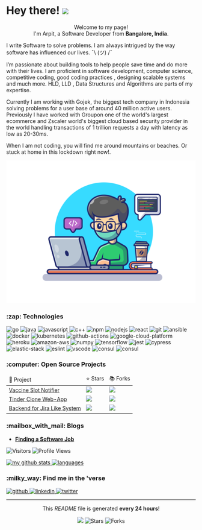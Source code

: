 <h1>Hey there! <img src="https://emojis.slackmojis.com/emojis/images/1531849430/4246/blob-sunglasses.gif?1531849430" width="30"/></h1>

<p align="center">Welcome to my page! </br> I'm Arpit, a Software Developer from <b>Bangalore, India</b>.</p>

<p>
    I write Software to solve problems. I am always intrigued by the way software has influenced our lives.  ¯\ (ツ) /¯

I’m passionate about building tools to help people save time and do more with their lives. I am proficient in software development, computer science, competitive coding, good coding practices , designing scalable systems and much more. HLD, LLD , Data Structures and Algorithms are parts of my expertise.

Currently I am working with Gojek, the biggest tech company in Indonesia solving problems for a user base of around 40 million active users. Previously I have worked with Groupon one of the world's largest ecommerce and Zscaler world's biggest cloud based security provider in the world handling transactions of 1 trillion requests a day with latency as low as 20-30ms.
</p>

When I am not coding, you will find me around mountains or beaches. Or stuck at home in this lockdown right now!.
</p>



<div align="center">
    <img src="https://github.com/arpit20adlakha/arpit20adlakha/blob/main/programmer.png" alt="hey" />
</div>

<!-- TECHNOLOGIES -->
<h3>:zap: Technologies</h3>

<p>
<img alt="go" src="https://img.shields.io/badge/Go-black?logo=go&amp;style=plastic" /> <img alt="java" src="https://img.shields.io/badge/Java-black?logo=java&amp;style=plastic" /> <img alt="javascript" src="https://img.shields.io/badge/Javascript-black?logo=javascript&amp;style=plastic" />  <img alt="c++" src="https://img.shields.io/badge/cpp-black?logo=c++&amp;style=plastic"/> <img alt="npm" src="https://img.shields.io/badge/npm-black?logo=npm&amp;style=plastic" /> <img alt="nodejs" src="https://img.shields.io/badge/Node.js-black?logo=node.js&amp;style=plastic" /> <img alt="react" src="https://img.shields.io/badge/React-black?logo=react&amp;style=plastic" />  <img alt="git" src="https://img.shields.io/badge/Git-black?logo=git&amp;style=plastic" /> <img alt="ansible" src="https://img.shields.io/badge/Ansible-black?logo=ansible&amp;style=plastic" /> <img alt="docker" src="https://img.shields.io/badge/Docker-black?logo=docker&amp;style=plastic" /> <img alt="kubernetes" src="https://img.shields.io/badge/Kubernetes-black?logo=kubernetes&amp;style=plastic" /> <img alt="github-actions" src="https://img.shields.io/badge/Github%20Actions-black?logo=github-actions&amp;style=plastic" /> <img alt="google-cloud-platform" src="https://img.shields.io/badge/GCP-black?logo=google-cloud&amp;style=plastic" /> <img alt="heroku" src="https://img.shields.io/badge/Heroku-black?logo=heroku&amp;style=plastic" /> <img alt="amazon-aws" src="https://img.shields.io/badge/AWS-black?logo=amazon-aws&amp;style=plastic" /> <img alt="numpy" src="https://img.shields.io/badge/NumPy-black?logo=numpy&amp;style=plastic" /> <img alt="tensorflow" src="https://img.shields.io/badge/Tensorflow-black?logo=tensorflow&amp;style=plastic" /> <img alt="jest" src="https://img.shields.io/badge/Jest-black?logo=jest&amp;style=plastic" /> <img alt="cypress" src="https://img.shields.io/badge/Cypress-black?logo=cypress&amp;style=plastic" />  <img alt="elastic-stack" src="https://img.shields.io/badge/Elastic%20Stack-black?logo=elastic-stack&amp;style=plastic" /> <img alt="eslint" src="https://img.shields.io/badge/ESLint-black?logo=eslint&amp;style=plastic" /> <img alt="vscode" src="https://img.shields.io/badge/VSCode-black?logo=visual-studio-code&amp;style=plastic" /> <img alt="consul" src="https://img.shields.io/badge/Consul-black?logo=consul&amp;style=plastic"/> <img alt="consul" src="https://img.shields.io/badge/Consul-black?logo=apache-maven" />
</p>

<!-- PROJECTS -->
<h3>:computer: Open Source Projects</h3>

<table>
    <thead>
        <td>🎁 Project </td>
        <td> ⭐ Stars </td>
        <td> 📚 Forks </td>
    </thead>
    <tr>
        <td><a href="https://github.com/arpit20adlakha/cowin-vaccine-scheduler-repo">Vaccine Slot Notifier</a></td>
        <td><img src="https://img.shields.io/github/stars/arpit20adlakha/cowin-vaccine-scheduler-repo?style=plastic&amp;labelColor=343b41%22" /></td>
        <td><img src="https://img.shields.io/github/forks/arpit20adlakha/cowin-vaccine-scheduler-repo?style=plastic&amp;labelColor=343b41" /></td>
    </tr>
    <tr>
        <td><a href="https://github.com/arpit20adlakha/tinder-clone">Tinder Clone Web-App</a></td>
        <td><img src="https://img.shields.io/github/stars/arpit20adlakha/tinder-clone?style=plastic&amp;labelColor=343b41" /></td>
        <td><img src="https://img.shields.io/github/forks/arpit20adlakha/tinder-clone?style=plastic&amp;labelColor=343b41" /></td>
    </tr>
    <tr>
        <td><a href="https://github.com/arpit20adlakha/Jira">Backend for Jira Like System</a></td>
        <td><img src="https://img.shields.io/github/stars/arpit20adlakha/Jira"?style=plastic&amp;labelColor=343b41" /></td>
        <td><img src="https://img.shields.io/github/forks/arpit20adlakha/Jira"?style=plastic&amp;labelColor=343b41" /></td>
    </tr>
</table>

<!-- POSTS -->
<h3>:mailbox_with_mail: Blogs</h3>

<ul>
    <li>
        <a href="https://arpit-adlakha.medium.com/popular-places-to-find-a-software-job-e4be0543ff7a"><b>Finding a Software Job </b></a>
    </li>
</ul>

<!--START_SECTION:waka-->
<!--END_SECTION:waka-->
<p>
<img alt="Visitors" src="https://visitor-badge.laobi.icu/badge?page_id=arpit20adlakha&color=blue"/>
<img alt="Profile Views" src="https://komarev.com/ghpvc/?username=arpit20adlakha"/>
</p>

<a align="center" href="https://vidhi-mody.netlify.app/">
    <img src="https://github-readme-stats.vercel.app/api?username=arpit20adlakha&show_icons=true&theme=tokyonight" alt="my github stats" width="420"/>&nbsp;<img src="https://github-readme-stats.vercel.app/api/top-langs/?username=arpit20adlakha&layout=compact&theme=tokyonight" alt="languages" height="165">
</a>

<!-- SOCIAL -->
<h3>:milky_way: Find me in the 'verse</h3>

<p>
    <a href="https://github.com/arpit20adlakha" target="_blank">
        <img alt="github" src="https://img.shields.io/github/followers/arpit20adlakha?label=GitHub&amp;style=social" />
    </a><a href="https://www.linkedin.com/in/arpit-adlakha-30691a101/" target="_blank">
        <img alt="linkedin" src="https://img.shields.io/badge/Linkedin-grey?logo=linkedin&amp;style=social" />
    </a><a href="https://twitter.com/arpit20adlakha" target="_blank">
        <img alt="twitter" src="https://img.shields.io/twitter/follow/arpit20adlakha?label=Twitter&amp;style=social" />
    </a>
</p>

<hr />

<!-- FOOTER -->
<p align="center">
    This <i>README</i> file is generated <b>every 24 hours</b>!</br>
</p>
<p align="center">
    <img src="https://github.com/arpit20adlakha/arpit20adlakha/workflows/README%20build/badge.svg" /> 
    <img alt="Stars" src="https://img.shields.io/github/stars/arpit20adlakha/arpit20adlakha?style=flat-square&labelColor=343b41"/> 
    <img alt="Forks" src="https://img.shields.io/github/forks/arpit20adlakha/arpit20adlakha?style=flat-square&labelColor=343b41"/>
</p>
